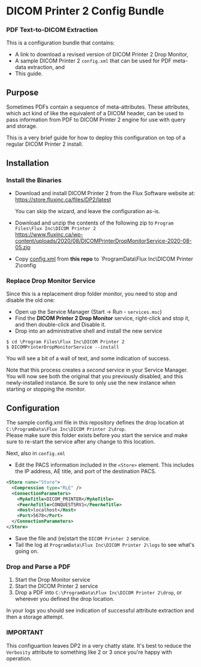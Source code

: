 # DICOM Printer 2 Config Bundle
### PDF Text-to-DICOM Extraction

This is a configuration bundle that contains:

- A link to download a revised version of DICOM Printer 2 Drop Monitor,
- A sample DICOM Printer 2 `config.xml` that can be used for PDF meta-data extraction, and
- This guide.

## Purpose

Sometimes PDFs contain a sequence of meta-attributes.  These attributes, which act kind 
of like the equivalent of a DICOM header, can be used to pass information from PDF to 
DICOM Printer 2 engine for use with query and storage.

This is a very brief guide for how to deploy this configuration on top of a regular DICOM
Printer 2 install.

## Installation

### Install the Binaries

- Download and install DICOM Printer 2 from the Flux Software website at:  
  https://store.fluxinc.ca/files/DP2/latest
  
  You can skip the wizard, and leave the configuration as-is.
  
- Download and unzip the contents of the following zip to `Program Files\Flux Inc\DICOM Printer 2`  
  https://www.fluxinc.ca/wp-content/uploads/2020/08/DICOMPrinterDropMonitorService-2020-08-05.zip

- Copy [config.xml](https://github.com/fluxinc/dicom-printer-2-pdf-example/blob/master/config.xml) from **this repo** to `ProgramData\Flux Inc\DICOM Printer 2\config

### Replace Drop Monitor Service

Since this is a replacement drop folder monitor, you need to stop and disable the old one:

- Open up the Service Manager (Start -> Run - `services.msc`)
- Find the **DICOM Printer 2 Drop Monitor** service, right-click and stop it, and then double-click and Disable it.
- Drop into an administrative shell and install the new service

```
$ cd \Program Files\Flux Inc\DICOM Printer 2
$ DICOMPrinterDropMonitorService --install
```

You will see a bit of a wall of text, and some indication of success.

Note that this process creates a *second* service in your Service Manager.  You will now see both the original
that you previously disabled, and this newly-installed instance.  Be sure to only use the new instance when starting
or stopping the monitor.

## Configuration

The sample config.xml file in this repository defines the drop location at `C:\ProgramData\Flux Inc\DICOM Printer 2\drop`.  
Please make sure this folder exists before you start the service and make sure to re-start the service after any change to this location.

Next, also in `config.xml`

- Edit the PACS information included in the `<Store>` element.  This includes the IP address, 
AE title, and port of the destination PACS.

```xml
<Store name="Store">
  <Compression type="RLE" />
  <ConnectionParameters>
    <MyAeTitle>DICOM_PRINTER</MyAeTitle>
    <PeerAeTitle>CONQUESTSRV1</PeerAeTitle>
    <Host>localhost</Host>
    <Port>5678</Port>
  </ConnectionParameters>
</Store>
```
- Save the file and (re)start the `DICOM Printer 2` service.
- Tail the log at `ProgramData\Flux Inc\DICOM Printer 2\logs` to see what's going on.

### Drop and Parse a PDF

1. Start the Drop Monitor service
2. Start the DICOM Printer 2 service
3.  Drop a PDF into `C:\ProgramData\Flux Inc\DICOM Printer 2\drop`, or wherever you defined 
the drop location.

In your logs you should see indication of successful attribute extraction and then
a storage attempt.

### IMPORTANT

This configuartion leaves DP2 in a very chatty state.  It's best to reduce the `Verbosity` attribute to
something like 2 or 3 once you're happy with operation.


